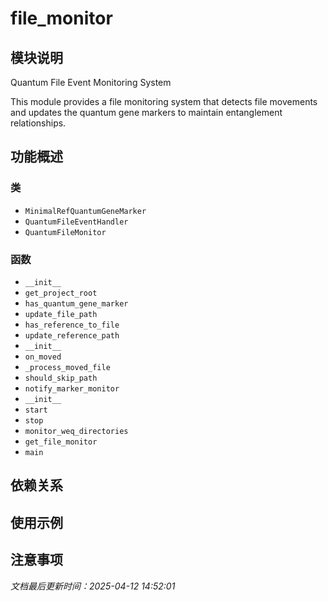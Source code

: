 # file_monitor

## 模块说明
Quantum File Event Monitoring System

This module provides a file monitoring system that detects file movements
and updates the quantum gene markers to maintain entanglement relationships.

## 功能概述

### 类

- `MinimalRefQuantumGeneMarker`
- `QuantumFileEventHandler`
- `QuantumFileMonitor`

### 函数

- `__init__`
- `get_project_root`
- `has_quantum_gene_marker`
- `update_file_path`
- `has_reference_to_file`
- `update_reference_path`
- `__init__`
- `on_moved`
- `_process_moved_file`
- `should_skip_path`
- `notify_marker_monitor`
- `__init__`
- `start`
- `stop`
- `monitor_weq_directories`
- `get_file_monitor`
- `main`

## 依赖关系

## 使用示例

## 注意事项

*文档最后更新时间：2025-04-12 14:52:01*